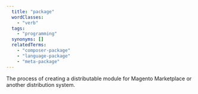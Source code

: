 ```yaml
---
  title: "package"
  wordClasses:
    - "verb"
  tags:
    - "programming"
  synonyms: []
  relatedTerms:
    - "composer-package"
    - "language-package"
    - "meta-package"
---
```

The process of creating a distributable module for Magento Marketplace or another distribution system.
